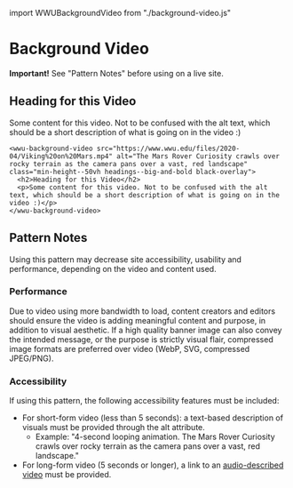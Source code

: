 import WWUBackgroundVideo from "./background-video.js"

# Background Video
<div class="wwu-beyond-basics-block block light-green-bg standard-margin standard-padding">
  <p class="no-margin--bottom"><strong>Important!</strong> See "Pattern Notes" before using on a live site.</p>
</div>

<wwu-background-video src="https://www.wwu.edu/files/2020-04/Viking%20on%20Mars.mp4" alt="4-second looping animation. The Mars Rover Curiosity crawls over rocky terrain as the camera pans over a vast, red landscape" class="min-height--50vh headings--big-and-bold black-overlay">
  <h2>Heading for this Video</h2>
  <p>Some content for this video. Not to be confused with the alt text, which should be a short description of what is going on in the video :)</p>
</wwu-background-video>

```
<wwu-background-video src="https://www.wwu.edu/files/2020-04/Viking%20on%20Mars.mp4" alt="The Mars Rover Curiosity crawls over rocky terrain as the camera pans over a vast, red landscape" class="min-height--50vh headings--big-and-bold black-overlay">
  <h2>Heading for this Video</h2>
  <p>Some content for this video. Not to be confused with the alt text, which should be a short description of what is going on in the video :)</p>
</wwu-background-video>
  ```
## Pattern Notes

Using this pattern may decrease site accessibility, usability and performance, depending on the video and content used. 

### Performance
Due to video using more bandwidth to load, content creators and editors should ensure the video is adding meaningful content and purpose, in addition to visual aesthetic. If a high quality banner image can also convey the intended message, or the purpose is strictly visual flair, compressed image formats are preferred over video (WebP, SVG, compressed JPEG/PNG).

### Accessibility
If using this pattern, the following accessibility features must be included:

* For short-form video (less than 5 seconds): a text-based description of visuals must be provided through the alt attribute.
  * Example: "4-second looping animation. The Mars Rover Curiosity crawls over rocky terrain as the camera pans over a vast, red landscape."
* For long-form video (5 seconds or longer), a link to an [audio-described video](https://urm.wwu.edu/accessibility/guide/provide-audio-descriptions-time-based-media) must be provided.